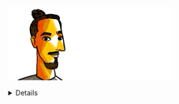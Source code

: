 ![](https://raw.githubusercontent.com/moul/moul/master/contribute.gif)

<details>
  <summary>Details</summary>
  <img src="https://img.shields.io/badge/📦%20%20release-experimental-blue"/>
  <img src="https://img.shields.io/badge/coverage-@moul%20is%20unstable-red?logo=codecov"/>
  <img src="https://img.shields.io/badge/👤%20%20mood-👍%20👍%20👍-black"/>
  <img src="https://img.shields.io/badge/🌐%20%20country-France%20🇫🇷-pink"/>

  <hr />

  <img src="https://github-readme-stats.vercel.app/api?username=moul&count_private=true&show_icons=true"/>
</details>

<!-- ![](https://img.shields.io/badge/cool-yep-magenta) -->
